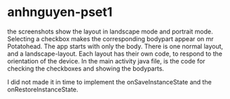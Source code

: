# anhnguyen-pset1
the screenshots show the layout in landscape mode and portrait mode. 
Selecting a checkbox makes the corresponding bodypart appear on mr Potatohead.
The app starts with only the body. 
There is one normal layout, and a landscape-layout. Each layout has their own code, to respond to the orientation of the device.
In the main activity java file, is the code for checking the checkboxes and showing the bodyparts.

I did not made it in time to implement the onSaveInstanceState and the onRestoreInstanceState.
